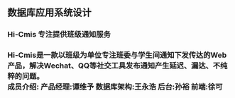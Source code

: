 ## 数据库应用系统设计
### Hi-Cmis 专注提供班级通知服务
### Hi-Cmis是一款以班级为单位专注班委与学生间通知下发传达的Web产品，解决Wechat、QQ等社交工具发布通知产生延迟、漏达、不纯粹的问题。<br>成员介绍:&nbsp;产品经理:谭维予&nbsp;数据库架构:王永浩&nbsp;后台:孙裕&nbsp;前端:徐可&nbsp;